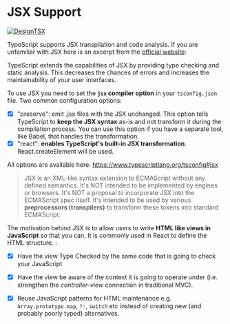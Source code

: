# JSX Support

[![DesignTSX](https://raw.githubusercontent.com/armanriazi/typescript-all-in-one/master/images/designtsx-banner.png)](https://designtsx.com)

TypeScript supports JSX transpilation and code analysis. If you are unfamiliar with JSX here is an excerpt from the [official website](https://facebook.github.io/jsx/):

TypeScript extends the capabilities of JSX by providing type checking and static analysis. This decreases the chances of errors and increases the maintainability of your user interfaces.

To use JSX you need to set the **`jsx` compiler option** in your `tsconfig.json` file. Two common configuration options:

- [x] "preserve": emit .jsx files with the JSX unchanged. This option tells TypeScript to **keep the JSX syntax** as-is and not transform it during the compilation process. You can use this option if you have a separate tool, like Babel, that handles the transformation.
- [x] "react": **enables TypeScript's built-in JSX transformation**. React.createElement will be used.

All options are available here:
<https://www.typescriptlang.org/tsconfig#jsx>

> JSX is an XML-like syntax extension to ECMAScript without any defined semantics. It's NOT intended to be implemented by engines or browsers. It's NOT a proposal to incorporate JSX into the ECMAScript spec itself. It's intended to be used by various **preprocessors (transpilers)** to transform these tokens into standard ECMAScript.

The motivation behind JSX is to allow users to write **HTML like views in JavaScript** so that you can, It is commonly used in React to define the HTML structure.
:

- [x] Have the view Type Checked by the same code that is going to check your JavaScript
- [x] Have the view be aware of the context it is going to operate under (i.e. strengthen the *controller-view* connection in traditional MVC).
- [x] Reuse JavaScript patterns for HTML maintenance e.g. `Array.prototype.map`, `?:`, `switch` etc instead of creating new (and probably poorly typed) alternatives.


